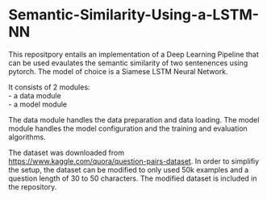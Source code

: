 # Semantic-Similarity-Using-a-LSTM-NN

This repositpory entails an implementation of a Deep Learning Pipeline that can be used evaulates the semantic similarity of two sentenences using pytorch. The model of choice is a Siamese LSTM Neural Network. 

It consists of 2 modules: \
    - a data module \
    - a model module

The data module handles the data preparation and data loading. 
The model module handles the model configuration and the training and evaluation algorithms.

The dataset was downloaded from https://www.kaggle.com/quora/question-pairs-dataset. In order to simplifiy the setup, the dataset can be modified to only used 50k examples and a question length of 30 to 50 characters. The modified dataset is included in the repository. 
